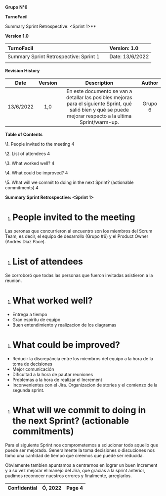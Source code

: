 ﻿

**Grupo N°6**


**TurnoFacil**

Summary Sprint Retrospective: <Sprint 1>**

**Version 1.0**





|TurnoFacil|`  `Version:           1.0|
| :- | :- |
|Summary Sprint Retrospective: Sprint 1|`  `Date:  13/6/2022|
|<document identifier>|

**Revision History**

|**Date**|**Version**|**Description**|**Author**|
| :-: | :-: | :-: | :-: |
|13/6/2022|1,0|En este documento se van a detallar las posibles mejoras para el siguiente Sprint, qué salió bien y qué se puede mejorar respecto a la ultima Sprint/warm-up.|Grupo 6|

**Table of Contents**

\1.	People invited to the meeting	4

\2.	List of attendees	4

\3.	What worked well?	4

\4.	What could be improved?	4

\5.	What will we commit to doing in the next Sprint? (actionable commitments)	4

**Summary Sprint Retrospective: <Sprint 1>** 

1. # **People invited to the meeting**

Las peronas que concurrieron al encuentro son los miembros del Scrum Team, es decir, el equipo de desarrollo (Grupo #6) y el Product Owner (Andrés Diaz Pace).

1. # **List of attendees**

Se corroboró que todas las personas que fueron invitadas asistieron a la reunion.

1. # **What worked well?**

- Entrega a tiempo
- Gran espiritu de equipo
- Buen entendimiento y realizacion de los diagramas

1. # **What could be improved?**

- Reducir la discrepáncia entre los miembros del equipo a la hora de la toma de decisiones
- Mejor comunicación
- Dificultad a la hora de pautar reuniones
- Problemas a la hora de realizar el Increment
- Inconvenientes con el Jira. Organizacion de stories y el comienzo de la segunda sprint.

1. # **What will we commit to doing in the next Sprint? (actionable commitments)**

Para el siguiente Sprint nos comprometemos a solucionar todo aquello que puede ser mejorado. Generalmente la toma decisiones o discuciones nos tomo una cantidad de tiempo que creemos que puede ser reducida.
  
Obviamente tambien apuntamos a centrarnos en lograr un buen Increment y a su vez mejorar el manejo del Jira, que gracias a la sprint anterior, pudimos reconocer nuestros errores y finalmente, arreglarlos.



|Confidential|Ó<Company Name>, 2022|Page 4|
| :- | :-: | -: |

